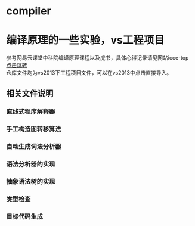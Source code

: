 # compiler
# 编译原理的一些实验，vs工程项目
  参考网易云课堂中科院编译原理课程以及虎书，具体心得记录请见网站icce-top  [点击跳转](http://www.icce.top/?p=3814&preview_id=3814)   
  仓库文件均为vs2013下工程项目文件，可以在vs2013中点击直接导入。  
## 相关文件说明
### 直线式程序解释器
### 手工构造图转移算法
### 自动生成词法分析器
### 语法分析器的实现
### 抽象语法树的实现
### 类型检查
### 目标代码生成

  
